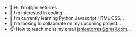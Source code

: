 - 👋 Hi, I’m @janleetorres
- 👀 I’m interested in coding...
- 🌱 I’m currently learning Python,Javascript HTML CSS...
- 💞️ I’m looking to collaborate on my upcoming project...
- 📫 How to reach me at my email janleetorres@gmail.com...

<!---
janleetorres/janleetorres is a ✨ special ✨ repository because its `README.md` (this file) appears on your GitHub profile.
You can click the Preview link to take a look at your changes.
--->
